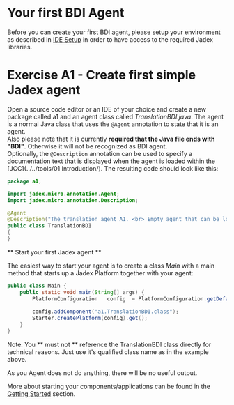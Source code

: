 # Your first BDI Agent

Before you can create your first BDI agent, please setup your environment as described in [IDE Setup](../../getting-started/getting-started/#ide-setup) in order to have access to the required Jadex libraries.

# Exercise A1 - Create first simple Jadex agent

Open a source code editor or an IDE of your choice and create a new package called a1 and an agent class called *TranslationBDI.java*.
The agent is a normal Java class that uses the ```@Agent``` annotation to state that it is an agent.  
Also please note that it is currently **required that the Java file ends with "BDI"**.
Otherwise it will not be recognized as BDI agent.  
Optionally, the ```@Description``` annotation can be used to specify a documentation text that is displayed when the agent is loaded within the [JCC](../../tools/01 Introduction/).
The resulting code should look like this:

```java
package a1;

import jadex.micro.annotation.Agent;
import jadex.micro.annotation.Description;

@Agent
@Description("The translation agent A1. <br> Empty agent that can be loaded and started.")
public class TranslationBDI
{
}
```


** Start your first Jadex agent **

The easiest way to start your agent is to create a class *Main* with a main method that starts up a Jadex Platform together with your agent:
```java
public class Main {
    public static void main(String[] args) {
        PlatformConfiguration   config  = PlatformConfiguration.getDefaultNoGui();
        
        config.addComponent("a1.TranslationBDI.class");
        Starter.createPlatform(config).get();
    }
}
```
Note: You ** must not ** reference the TranslationBDI class directly for technical reasons. Just use it's qualified class name as in the example above.

As you Agent does not do anything, there will be no useful output.

More about starting your components/applications can be found in the [Getting Started](../../getting-started/getting-started/#starting-your-applications) section.
